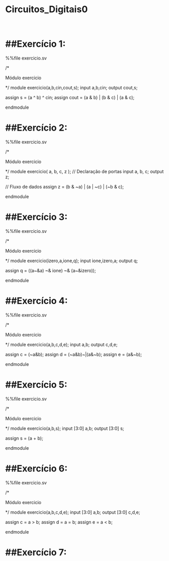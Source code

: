 # Circuitos_Digitais0

<br>

##Exercício 1:
=
%%file exercicio.sv

/*

Módulo exercicio

*/
module exercicio(a,b,cin,cout,s);
  input a,b,cin;
  output cout,s;

  assign s = (a ^ b) ^ cin;
  assign cout = (a & b) | (b & c) | (a & c);

endmodule

##Exercício 2:
=

%%file exercicio.sv

/*

Módulo exercicio

*/
module exercicio( a, b, c, z );
  // Declaração de portas
  input a, b, c;
  output z;

  // Fluxo de dados
  assign z = (b & ~a) | (a | ~c) | (~b & c);

endmodule

##Exercício 3:
=

%%file exercicio.sv

/*

Módulo exercicio

*/
module exercicio(izero,a,ione,q);
  input ione,izero,a;
  output q;

  assign q = ((a~&a) ~& ione) ~& (a~&izero)); 

endmodule

##Exercício 4:
=
%%file exercicio.sv

/*

Módulo exercicio

*/
module exercicio(a,b,c,d,e);
  input a,b;
  output c,d,e;

  assign c = (~a&b);
  assign d = (~a&b)~|(a&~b);
  assign e = (a&~b);

endmodule

##Exercício 5:
=

%%file exercicio.sv

/*

Módulo exercicio

*/
module exercicio(a,b,s);
  input [3:0] a,b;
  output [3:0] s;

  assign s = (a + b);

endmodule

##Exercício 6:
=

%%file exercicio.sv

/*

Módulo exercicio

*/
module exercicio(a,b,c,d,e);
  input [3:0] a,b;
  output [3:0] c,d,e;

  assign c = a > b;
  assign d = a = b;
  assign e = a < b;

endmodule

##Exercício 7:
=


